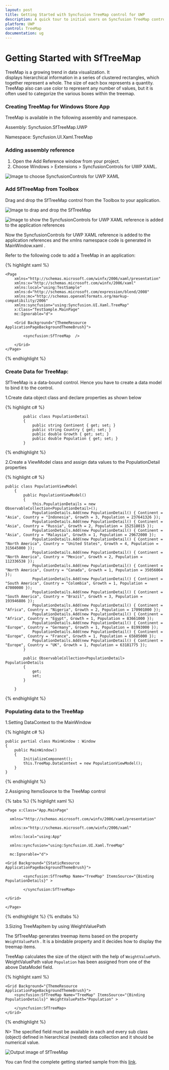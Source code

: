 ```yaml
---
layout: post
title: Getting Started with Syncfusion TreeMap control for UWP
description: A quick tour to initial users on Syncfusion TreeMap control for UWP platform and also describes how to sizing the TreeMapItem.
platform: UWP
control: TreeMap
documentation: ug
---
```


# Getting Started with SfTreeMap

TreeMap is a growing trend in data visualization. It displays hierarchical information in a series of clustered rectangles, which together represent a whole. The size of each box represents a quantity. TreeMap also can use color to represent any number of values, but it is often used to categorize the various boxes within the treemap.

### Creating TreeMap for Windows Store App

TreeMap is available in the following assembly and namespace.

Assembly: Syncfusion.SfTreeMap.UWP

Namespace: Syncfusion.UI.Xaml.TreeMap

### Adding assembly reference

1. Open the Add Reference window from your project.
2. Choose Windows > Extensions > SyncfusionControls for UWP XAML.

![Image to choose SyncfusionControls for UWP XAML](GettingStarted_images/gettingstarted_1.png)


### Add SfTreeMap from Toolbox

Drag and drop the SfTreeMap control from the Toolbox to your application.

![Image to drap and drop the SfTreeMap](GettingStarted_images/treemapdesigner.png)


![Image to show the SyncfusionControls for UWP XAML reference is added to the application references](GettingStarted_images/addingreference.png)

Now the SyncfusionControls for UWP XAML reference is added to the application references and the xmlns namespace code is generated in MainWindow.xaml .

Refer to the following code to add a TreeMap in an application:


{% highlight xaml %}

    <Page
        xmlns="http://schemas.microsoft.com/winfx/2006/xaml/presentation"
        xmlns:x="http://schemas.microsoft.com/winfx/2006/xaml"
        xmlns:local="using:TestSample"
        xmlns:d="http://schemas.microsoft.com/expression/blend/2008"
        xmlns:mc="http://schemas.openxmlformats.org/markup-compatibility/2006"
        xmlns:syncfusion="using:Syncfusion.UI.Xaml.TreeMap"
        x:Class="TestSample.MainPage"
        mc:Ignorable="d">

        <Grid Background="{ThemeResource ApplicationPageBackgroundThemeBrush}">

            <syncfusion:SfTreeMap  />

        </Grid>
    </Page>
{% endhighlight %}


### Create Data for TreeMap:

SfTreeMap is a data-bound control. Hence you have to create a data model to bind it to the control.

1.Create data object class and declare properties as shown below 

{% highlight c# %}
      
            public class PopulationDetail
            {
                public string Continent { get; set; }
                public string Country { get; set; }
                public double Growth { get; set; }
                public double Population { get; set; }
            }

{% endhighlight %}

2.Create a ViewModel class and assign data values to the PopulationDetail properties

{% highlight c# %}

    public class PopulationViewModel
        {
            public PopulationViewModel()
            {
                this.PopulationDetails = new ObservableCollection<PopulationDetail>();
                PopulationDetails.Add(new PopulationDetail() { Continent = "Asia", Country = "Indonesia", Growth = 3, Population = 237641326 });
                PopulationDetails.Add(new PopulationDetail() { Continent = "Asia", Country = "Russia", Growth = 2, Population = 152518015 });
                PopulationDetails.Add(new PopulationDetail() { Continent = "Asia", Country = "Malaysia", Growth = 1, Population = 29672000 });
                PopulationDetails.Add(new PopulationDetail() { Continent = "North America", Country = "United States", Growth = 4, Population = 315645000 });
                PopulationDetails.Add(new PopulationDetail() { Continent = "North America", Country = "Mexico", Growth = 2, Population = 112336538 });
                PopulationDetails.Add(new PopulationDetail() { Continent = "North America", Country = "Canada", Growth = 1, Population = 35056064 });
                PopulationDetails.Add(new PopulationDetail() { Continent = "South America", Country = "Colombia", Growth = 1, Population = 47000000 });
                PopulationDetails.Add(new PopulationDetail() { Continent = "South America", Country = "Brazil", Growth = 3, Population = 193946886 });
                PopulationDetails.Add(new PopulationDetail() { Continent = "Africa", Country = "Nigeria", Growth = 2, Population = 170901000 });
                PopulationDetails.Add(new PopulationDetail() { Continent = "Africa", Country = "Egypt", Growth = 1, Population = 83661000 });
                PopulationDetails.Add(new PopulationDetail() { Continent = "Europe", Country = "Germany", Growth = 1, Population = 81993000 });
                PopulationDetails.Add(new PopulationDetail() { Continent = "Europe", Country = "France", Growth = 1, Population = 65605000 });
                PopulationDetails.Add(new PopulationDetail() { Continent = "Europe", Country = "UK", Growth = 1, Population = 63181775 });
            }

            public ObservableCollection<PopulationDetail> PopulationDetails
            {
                get;
                set;
            }

        }

{% endhighlight %}

### Populating data to the TreeMap

1.Setting DataContext to the MainWindow

{% highlight c# %}

    public partial class MainWindow : Window
    {
        public MainWindow()
        {
            InitializeComponent();
            this.TreeMap.DataContext = new PopulationViewModel();
        }
    }

 {% endhighlight %}


2.Assigning ItemsSource to the TreeMap control

{% tabs %}
{% highlight xaml %}

    <Page x:Class="App.MainPage"

      xmlns="http://schemas.microsoft.com/winfx/2006/xaml/presentation"

      xmlns:x="http://schemas.microsoft.com/winfx/2006/xaml"

      xmlns:local="using:App"

      xmlns:syncfusion="using:Syncfusion.UI.Xaml.TreeMap"

      mc:Ignorable="d">

    <Grid Background="{StaticResource ApplicationPageBackgroundThemeBrush}">

            <syncfusion:SfTreeMap Name="TreeMap" ItemsSource="{Binding PopulationDetails}" >

            </syncfusion:SfTreeMap>

    </Grid>

    </Page>

{% endhighlight %}
{% endtabs %}

3.Sizing TreeMapItem by using WeightValuePath  

The SfTreeMap generates treemap items based on the property `WeightValuePath` . It is a bindable property and it decides how to display the treemap items.

TreeMap calculates the size of the object with the help of `WeightValuePath`. WeightValuePath value `Population` has been assigned from one of the above DataModel field.  

{% highlight xaml %}

    <Grid Background="{ThemeResource ApplicationPageBackgroundThemeBrush}">
        <syncfusion:SfTreeMap Name="TreeMap" ItemsSource="{Binding PopulationDetails}" WeightValuePath="Population" >

        </syncfusion:SfTreeMap>
    </Grid>

{% endhighlight %}


N>  The specified field must be available in each and every sub class (object) defined in hierarchical (nested) data collection and it should be numerical value.



![Output image of SfTreeMap](GettingStarted_images/treemapimage.png)

You can find the complete getting started sample from this [link](https://github.com/SyncfusionExamples/SfTreeMap_GettingStarted_UWP).

